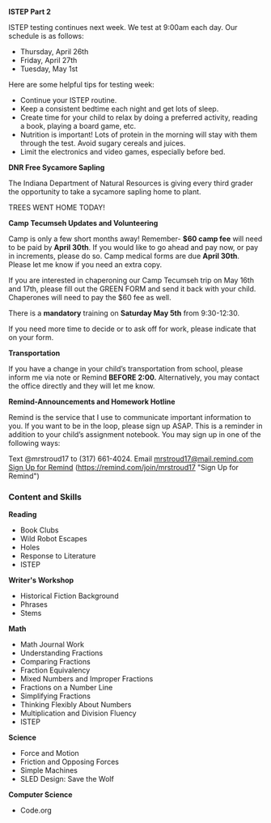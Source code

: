 **ISTEP Part 2**

ISTEP testing continues next week. We test at 9:00am each day. Our schedule is as follows: 
* Thursday, April 26th
* Friday, April 27th
* Tuesday, May 1st

Here are some helpful tips for testing week:
* Continue your ISTEP routine.
* Keep a consistent bedtime each night and get lots of sleep.
* Create time for your child to relax by doing a preferred activity, reading a book, playing a board game, etc.
* Nutrition is important! Lots of protein in the morning will stay with them through the test. Avoid sugary cereals and juices.
* Limit the electronics and video games, especially before bed.

**DNR Free Sycamore Sapling**

The Indiana Department of Natural Resources is giving every third grader the opportunity to take a sycamore sapling home to plant. 

TREES WENT HOME TODAY!

**Camp Tecumseh Updates and Volunteering**

Camp is only a few short months away! Remember- **$60 camp fee** will need to be paid by **April 30th**. If you would like to go ahead and pay now, or pay in increments, please do so.  Camp medical forms are due **April 30th**. Please let me know if you need an extra copy.

If you are interested in chaperoning our Camp Tecumseh trip on May 16th and 17th, please fill out the GREEN FORM and send it back with your child. Chaperones will need to pay the $60 fee as well. 

There is a **mandatory** training on **Saturday May 5th** from 9:30-12:30.

If you need more time to decide or to ask off for work, please indicate that on your form.

**Transportation**

If you have a change in your child’s transportation from school, please inform me via note or Remind **BEFORE 2:00.** Alternatively, you may contact the office directly and they will let me know.

**Remind-Announcements and Homework Hotline**

Remind is the service that I use to communicate important information to you. If you want to be in the loop, please sign up ASAP. This is a reminder in addition to your child’s assignment notebook. You may sign up in one of the following ways:

Text @mrstroud17 to (317) 661-4024.
Email mrstroud17@mail.remind.com
[Sign Up for Remind](#) (https://remind.com/join/mrstroud17 "Sign Up for Remind")

### Content and Skills

**Reading**
* Book Clubs
* Wild Robot Escapes
* Holes
* Response to Literature
* ISTEP

**Writer's Workshop** 
* Historical Fiction Background
* Phrases
* Stems

**Math**
* Math Journal Work
* Understanding Fractions
* Comparing Fractions
* Fraction Equivalency
* Mixed Numbers and Improper Fractions
* Fractions on a Number Line
* Simplifying Fractions
* Thinking Flexibly About Numbers
* Multiplication and Division Fluency
* ISTEP

**Science**
* Force and Motion
* Friction and Opposing Forces
* Simple Machines
* SLED Design: Save the Wolf

**Computer Science**
* Code.org
